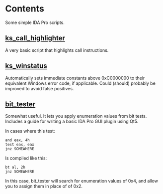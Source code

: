 # Contents
Some simple IDA Pro scripts.

## [ks_call_highlighter](ks_call_highlighter.py)
A very basic script that highlights call instructions.

## [ks_winstatus](ks_winstatus.py)
Automatically sets immediate constants above 0xC0000000 to their equivalent Windows error code, if applicable. Could (should) probably be improved to avoid false positives.

## [bit_tester](bit_tester)
Somewhat useful. It lets you apply enumeration values from bit tests. Includes a guide for writing a basic IDA Pro GUI plugin using Qt5.

In cases where this test:
```assembly
and eax, 4h      
test eax, eax     
jnz SOMEWHERE
```

Is compiled like this:
```assembly
bt al, 2h
jnz SOMEWHERE        
```

In this case, bit_tester will search for enumeration values of 0x4, and allow you to assign them in place of of 0x2.

